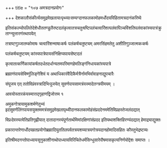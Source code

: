 +++
title = "१०७ अमत्रदानप्रयोगः"

+++
देशकालौसंकीर्त्यसमुद्रमेखलायाःपृथ्व्याःसम्यग्दानफलकामोहमर्धोदयविहितामत्रदानंकरिष्ये

इतिसंकल्प्योपलितेदेशेधौततण्डुलैरष्टदलंकृत्वातत्रचतुःषष्टिपलंचत्वारिंशत्पलंवापिञ्चविंशतिपलंवाकांस्यपात्रंक्रुताग्न्युत्तारणंस्थापयेत्

तत्राष्टगुञ्जातम्कोमाषः चत्वारिंशन्माषाःकर्षः पलंकर्षचतुष्ट्यम् अमरसिंहमतेतु अशीतिगुञ्जात्मकःकर्षः

पलंकर्षचतुष्टयम् कांस्यपात्रेपायसंनिक्षिप्यपायसेष्टदलं

कृत्वातत्कर्णिकायांकर्षतदर्धतदर्धान्यतमपरिमाणहेमलिङ्गंनिधायकांस्यपात्रे

ब्रह्माणंपायसेविष्णुंलिङ्गेशिवं य अथाधिकारंवैदिकैर्मत्रैर्नामभिर्वावाहनाद्युपचारैः

संपूजय एत् ततोविप्रंवस्त्रादिभिःपूजयेत् सुवर्णपायसामत्रंयस्मादेतन्त्रयीमयम् ।

आवयोस्तारकंयस्मात्तद्‌गृहाणद्विजोत्तम १

अमुकगोत्रायामुकशर्मणेतुभ्यं इदंसुवर्णलिंगपायसयुक्तममत्रंसमुद्रमेखलापृथ्वीदानफलकामोहंसंप्रददेनममेतिविप्रहस्तेजलंदद्यात्

विप्रःदेवस्यत्वेतिप्रतिगृह्णीयात् दातादानस्यंपूर्णतार्थमिमांदक्षिणांसंप्रदद इतियथाशक्तिहिरण्यंदद्यात् हेमाद्र्याद्युक्तः

प्रकारान्तरेणार्धोदयव्रतप्रयोगोब्रह्मादियुततिलपर्वतत्रयशय्यात्रयगोत्रयदानहोमादिसहितः कौस्तुभेद्रष्टव्यः

इतिश्रीमदनन्तोपाध्यायसूनुकाशीनाथोपाध्यायविरिचितेधर्मसिन्धुसारेपौषमासकृत्यनिर्णयोद्देशः समाप्तः ।
